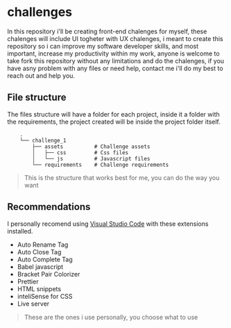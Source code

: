 # challenges

In this repository i'll  be creating front-end chalenges for myself, these chalenges will include UI togheter with UX chalenges, i meant to create this repository so i can improve my software developer skills, and most important, increase my productivity within my work, anyone is welcome to take fork this repository without any limitations and do the chalenges, if you have asny problem with any files or need help, contact me i'll do my best to reach out and help you.

## File structure

The files structure will have a folder for each project, inside it a folder with the requirements, the project created will be inside the project folder itself.

```
    .
    └── challenge_1
        ├── assets          # Challenge assets
        │   ├── css         # Css files
        │   └── js          # Javascript files
        └── requirements    # Challenge requirements
```

> This is the structure that works best for me, you can do the way you want

## Recommendations

I personally recomend using [Visual Studio Code](https://code.visualstudio.com/) with these extensions installed.

 - Auto Rename Tag
 - Auto Close Tag
 - Auto Complete Tag
 - Babel javascript
 - Bracket Pair Colorizer
 - Prettier
 - HTML snippets
 - inteliSense for CSS
 - Live server

> These are the ones i use personally, you choose what to use

